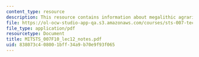 ```yaml
---
content_type: resource
description: This resource contains information about megalithic agrarian civilizations.
file: https://ol-ocw-studio-app-qa.s3.amazonaws.com/courses/sts-007-technology-in-history-fall-2010/838073c408001bff34a9b70e9f93f065_MITSTS_007F10_lec12_notes.pdf
file_type: application/pdf
resourcetype: Document
title: MITSTS_007F10_lec12_notes.pdf
uid: 838073c4-0800-1bff-34a9-b70e9f93f065
---
```

